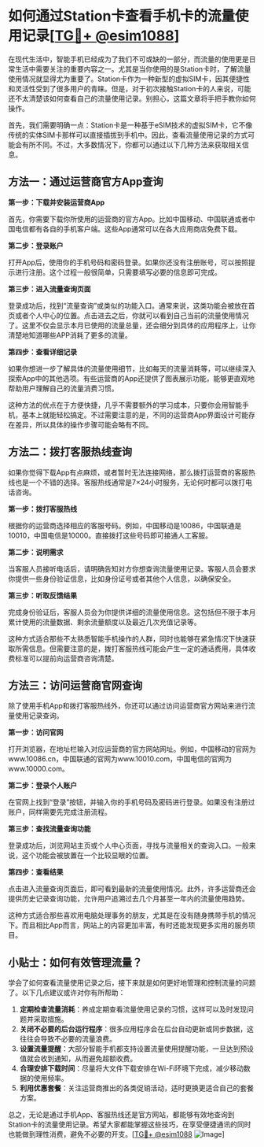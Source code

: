 # 如何通过Station卡查看手机卡的流量使用记录[[TG💪+ @esim1088](https://t.me/s/esim1088)]

在现代生活中，智能手机已经成为了我们不可或缺的一部分，而流量的使用更是日常生活中需要关注的重要内容之一。尤其是当你使用的是Station卡时，了解流量使用情况就显得尤为重要了。Station卡作为一种新型的虚拟SIM卡，因其便捷性和灵活性受到了很多用户的青睐。但是，对于初次接触Station卡的人来说，可能还不太清楚该如何查看自己的流量使用记录。别担心，这篇文章将手把手教你如何操作。

首先，我们需要明确一点：Station卡是一种基于eSIM技术的虚拟SIM卡，它不像传统的实体SIM卡那样可以直接插拔到手机中。因此，查看流量使用记录的方式可能会有所不同。不过，大多数情况下，你都可以通过以下几种方法来获取相关信息。

## 方法一：通过运营商官方App查询

**第一步：下载并安装运营商App**

首先，你需要下载你所使用的运营商的官方App。比如中国移动、中国联通或者中国电信都有各自的手机客户端。这些App通常可以在各大应用商店免费下载。

**第二步：登录账户**

打开App后，使用你的手机号码和密码登录。如果你还没有注册账号，可以按照提示进行注册。这个过程一般很简单，只需要填写必要的信息即可完成。

**第三步：进入流量查询页面**

登录成功后，找到“流量查询”或类似的功能入口。通常来说，这类功能会被放在首页或者个人中心的位置。点击进去之后，你就可以看到自己当前的流量使用情况了。这里不仅会显示本月已使用的流量总量，还会细分到具体的应用程序上，让你清楚地知道哪些APP消耗了更多的流量。

**第四步：查看详细记录**

如果你想进一步了解具体的流量使用细节，比如每天的流量消耗等，可以继续深入探索App中的其他选项。有些运营商的App还提供了图表展示功能，能够更直观地帮助用户理解自己的流量消费习惯。

这种方法的优点在于方便快捷，几乎不需要额外的学习成本，只要你会用智能手机，基本上就能轻松搞定。不过需要注意的是，不同的运营商App界面设计可能存在差异，所以具体的操作步骤可能会略有不同。

## 方法二：拨打客服热线查询

如果你觉得下载App有点麻烦，或者暂时无法连接网络，那么拨打运营商的客服热线也是一个不错的选择。客服热线通常是7×24小时服务，无论何时都可以拨打电话咨询。

**第一步：拨打客服热线**

根据你的运营商选择相应的客服号码。例如，中国移动是10086，中国联通是10010，中国电信是10000。直接拨打这些号码即可接通人工客服。

**第二步：说明需求**

当客服人员接听电话后，请明确告知对方你想查询流量使用记录。客服人员会要求你提供一些身份验证信息，比如身份证号或者其他个人信息，以确保安全。

**第三步：听取反馈结果**

完成身份验证后，客服人员会为你提供详细的流量使用信息。这包括但不限于本月累计使用的流量数据、剩余流量额度以及最近几次充值记录等。

这种方式适合那些不太熟悉智能手机操作的人群，同时也能够在紧急情况下快速获取所需信息。但需要注意的是，拨打客服热线可能会产生一定的通话费用，具体收费标准可以提前向运营商咨询清楚。

## 方法三：访问运营商官网查询

除了使用手机App和拨打客服热线外，你还可以通过访问运营商官方网站来进行流量使用记录查询。

**第一步：访问官网**

打开浏览器，在地址栏输入对应运营商的官方网站网址。例如，中国移动的官网为www.10086.cn，中国联通的官网为www.10010.com，中国电信的官网为www.10000.com。

**第二步：登录个人账户**

在官网上找到“登录”按钮，并输入你的手机号码及密码进行登录。如果没有注册过账户，同样需要先完成注册流程。

**第三步：查找流量查询功能**

登录成功后，浏览网站主页或个人中心页面，寻找与流量相关的查询入口。一般来说，这个功能会被放置在一个比较显眼的位置。

**第四步：查看结果**

点击进入流量查询页面后，即可看到最新的流量使用情况。此外，许多运营商还会提供历史记录查询功能，允许用户追溯过去几个月甚至一年内的流量使用趋势。

这种方式适合那些喜欢用电脑处理事务的朋友，尤其是在没有随身携带手机的情况下。而且相比App而言，网站上的内容更加丰富，有时还能发现更多实用的服务项目。

## 小贴士：如何有效管理流量？

学会了如何查看流量使用记录之后，接下来就是如何更好地管理和控制流量的问题了。以下几点建议或许对你有所帮助：

1. **定期检查流量消耗**：养成定期查看流量使用记录的习惯，这样可以及时发现问题并采取措施。
2. **关闭不必要的后台运行程序**：很多应用程序会在后台自动更新或同步数据，这往往会导致不必要的流量浪费。
3. **设置流量提醒**：大部分智能手机都支持设置流量使用提醒功能，一旦达到预设值就会收到通知，从而避免超额收费。
4. **合理安排下载时间**：尽量将大文件下载安排在Wi-Fi环境下完成，减少移动数据的使用频率。
5. **利用优惠套餐**：关注运营商推出的各类促销活动，适时更换更适合自己的套餐方案。

总之，无论是通过手机App、客服热线还是官方网站，都能够有效地查询到Station卡的流量使用记录。希望大家都能掌握这些技巧，在享受便捷通讯的同时也能做到理性消费，避免不必要的开支。[[TG💪+ @esim1088](https://t.me/s/esim1088) ![Image](https://i.postimg.cc/4NQfJmqS/Snipaste-2025-05-13-00-14-12.png)]